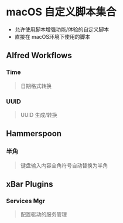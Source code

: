 # macOS 自定义脚本集合

- 允许使用脚本增强功能/体验的自定义脚本
- 直接在 macOS环境下使用的脚本

## Alfred Workflows

### Time

> 日期格式转换

### UUID

> UUID 生成/转换

## Hammerspoon

### 半角

> 键盘输入内容全角符号自动替换为半角

## xBar Plugins

### Services Mgr

> 配置驱动的服务管理
